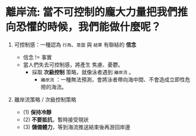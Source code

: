 # 離岸流: 當不可控制的龐大力量把我們推向恐懼的時候，我們能做什麼呢？

1. 可控制感：一種認為 `行為`、`意圖` 與 `結果` 有聯結的 **信念**
   * 信念 != 事實
   * 當人們失去可控制感，將產生 焦慮、憂鬱。
     * 採取 **次級控制** 策略，就像泳者遇到 `離岸流` 。
       * `離岸流` ：一種無法預測，會將泳者帶向海中間、不會造成立即性危險的海流。

2. 離岸流策略 / 次級控制策略
   * (1) **保持冷靜**
   * (2) **不要抵抗**，暫時接受現狀
   * (3) **儲備體力**，等到海流推送結束後再游回岸邊